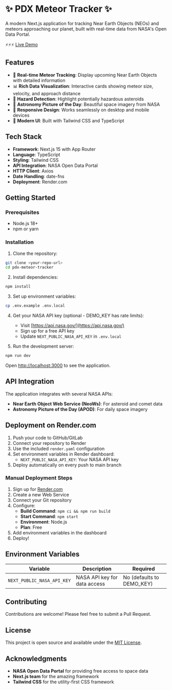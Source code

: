 # ✨ PDX Meteor Tracker ✨

A modern Next.js application for tracking Near Earth Objects (NEOs) and meteors approaching our planet, built with real-time data from NASA's Open Data Portal.

⚡⚡⚡ [Live Demo](https://neo-tracker.onrender.com)

## Features

- 🔭 **Real-time Meteor Tracking**: Display upcoming Near Earth Objects with detailed information
- 📊 **Rich Data Visualization**: Interactive cards showing meteor size, velocity, and approach distance
- 🚨 **Hazard Detection**: Highlight potentially hazardous asteroids
- 📸 **Astronomy Picture of the Day**: Beautiful space imagery from NASA
- 📱 **Responsive Design**: Works seamlessly on desktop and mobile devices
- 🎨 **Modern UI**: Built with Tailwind CSS and TypeScript

## Tech Stack

- **Framework**: Next.js 15 with App Router
- **Language**: TypeScript
- **Styling**: Tailwind CSS
- **API Integration**: NASA Open Data Portal
- **HTTP Client**: Axios
- **Date Handling**: date-fns
- **Deployment**: Render.com

## Getting Started

### Prerequisites

- Node.js 18+ 
- npm or yarn

### Installation

1. Clone the repository:
```bash
git clone <your-repo-url>
cd pdx-meteor-tracker
```

2. Install dependencies:
```bash
npm install
```

3. Set up environment variables:
```bash
cp .env.example .env.local
```

4. Get your NASA API key (optional - DEMO_KEY has rate limits):
   - Visit [https://api.nasa.gov/](https://api.nasa.gov/)
   - Sign up for a free API key
   - Update `NEXT_PUBLIC_NASA_API_KEY` in `.env.local`

5. Run the development server:
```bash
npm run dev
```

Open [http://localhost:3000](http://localhost:3000) to see the application.

## API Integration

The application integrates with several NASA APIs:

- **Near Earth Object Web Service (NeoWs)**: For asteroid and comet data
- **Astronomy Picture of the Day (APOD)**: For daily space imagery

## Deployment on Render.com

1. Push your code to GitHub/GitLab
2. Connect your repository to Render
3. Use the included `render.yaml` configuration
4. Set environment variables in Render dashboard:
   - `NEXT_PUBLIC_NASA_API_KEY`: Your NASA API key
5. Deploy automatically on every push to main branch

### Manual Deployment Steps

1. Sign up for [Render.com](https://render.com)
2. Create a new Web Service
3. Connect your Git repository
4. Configure:
   - **Build Command**: `npm ci && npm run build`
   - **Start Command**: `npm start`
   - **Environment**: Node.js
   - **Plan**: Free
5. Add environment variables in the dashboard
6. Deploy!

## Environment Variables

| Variable | Description | Required |
|----------|-------------|---------|
| `NEXT_PUBLIC_NASA_API_KEY` | NASA API key for data access | No (defaults to DEMO_KEY) |

## Contributing

Contributions are welcome! Please feel free to submit a Pull Request.

## License

This project is open source and available under the [MIT License](LICENSE).

## Acknowledgments

- **NASA Open Data Portal** for providing free access to space data
- **Next.js team** for the amazing framework
- **Tailwind CSS** for the utility-first CSS framework
